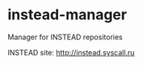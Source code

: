 instead-manager
===============

Manager for INSTEAD repositories

INSTEAD site: http://instead.syscall.ru
